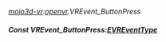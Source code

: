 _[mojo3d-vr](../../modules/mojo3d-vr/mojo3d-vr-module.md):[openvr](openvr:).VREvent\_ButtonPress_
##### Const VREvent\_ButtonPress:[EVREventType](../../modules/mojo3d-vr/openvr-evreventtype.md)
